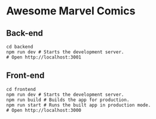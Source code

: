 # Awesome Marvel Comics

## Back-end

```shell
cd backend
npm run dev # Starts the development server.
# Open http://localhost:3001
```

## Front-end

```shell
cd frontend
npm run dev # Starts the development server.
npm run build # Builds the app for production.
npm run start # Runs the built app in production mode.
# Open http://localhost:3000
```

